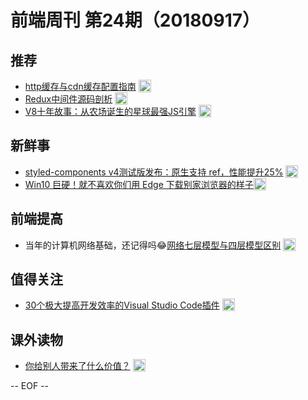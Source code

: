 # 前端周刊 第24期（20180917）

## 推荐

- [http缓存与cdn缓存配置指南](http://dopro.io/http-cache-and-cdn-cache.html) <img valign="top" width="auto" height="20" src="./assets/tutorial.svg" />
- [Redux中间件源码剖析](https://segmentfault.com/a/1190000011743094?utm_source=mife&utm_medium=article&utm_campaign=mifeweekly&utm_term=tutorial) <img valign="top" width="auto" height="20" src="./assets/tutorial.svg" />
- [V8十年故事：从农场诞生的星球最强JS引擎](https://mp.weixin.qq.com/s/Z2nm2wYC5GV6OadcgKcPbA?utm_source=mife&utm_medium=article&utm_campaign=mifeweekly&utm_term=tutorial) <img valign="top" width="auto" height="20" src="./assets/opinion.svg" />

## 新鲜事

- [styled-components v4测试版发布：原生支持 ref，性能提升25%](https://mp.weixin.qq.com/s/SKzIXO8DeBH5Gy48RnYuZw?utm_source=mife&utm_medium=article&utm_campaign=mifeweekly&utm_term=opinion) <img valign="top" width="auto" height="20" src="./assets/news.svg" />
- [Win10 巨硬！就不喜欢你们用 Edge 下载别家浏览器的样子​​​​​​​](https://mp.weixin.qq.com/s/nPBAqJS1hEEuCL8LFp9KAw?utm_source=mife&utm_medium=article&utm_campaign=mifeweekly&utm_term=news) <img valign="top" width="auto" height="20" src="./assets/news.svg" />

## 前端提高

- 当年的计算机网络基础，还记得吗😂[网络七层模型与四层模型区别](https://juejin.im/post/59a0472f5188251240632f92?utm_source=mife&utm_medium=article&utm_campaign=mifeweekly&utm_term=news) <img valign="top" width="auto" height="20" src="./assets/tutorial.svg" />

## 值得关注

- [30个极大提高开发效率的Visual Studio Code插件](https://juejin.im/post/5b99a927f265da0a922399cd?utm_source=mife&utm_medium=article&utm_campaign=mifeweekly&utm_term=tutorial) <img valign="top" width="auto" height="20" src="./assets/tips.svg" />

## 课外读物

- [你给别人带来了什么价值？](https://mp.weixin.qq.com/s/-Wo5ZE3nZvJUHjWF7x0ewg?utm_source=mife&utm_medium=article&utm_campaign=mifeweekly&utm_term=tips) <img valign="top" width="auto" height="20" src="./assets/tips.svg" />

-- EOF --
